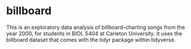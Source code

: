 # billboard

This is an exploratory data analysis of billboard-charting songs from the year 2000, for students in BIOL 5404 at Carleton University. It uses the billboard dataset that comes with the tidyr package within tidyverse.
